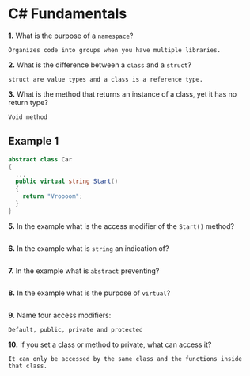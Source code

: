 # C# Fundamentals


**1.** What is the purpose of a `namespace`?
<!-- enter you answer in the space below -->
```
Organizes code into groups when you have multiple libraries.
```
**2.** What is the difference between a `class` and a `struct`?
<!-- enter you answer in the space below -->
```
struct are value types and a class is a reference type.
```
**3.** What is the method that returns an instance of a class, yet it has no return type?
<!-- enter you answer in the space below -->
```
Void method
```
## Example 1
```c#
abstract class Car
{
  ...
  public virtual string Start()
  {
    return "Vroooom";
  }
}
```
**5.** In the example what is the access modifier of the `Start()` method?
<!-- enter you answer in the space below -->
```

```
**6.** In the example what is `string` an indication of?
<!-- enter you answer in the space below -->
```

```
**7.** In the example what is `abstract` preventing?
<!-- enter you answer in the space below -->
```

```
**8.** In the example what is the purpose of `virtual`?
<!-- enter you answer in the space below -->
```

```
**9.** Name four access modifiers:
<!-- enter you answer in the space below -->
```
Default, public, private and protected
```
**10.** If you set a class or method to private, what can access it?
<!-- enter you answer in the space below -->
```
It can only be accessed by the same class and the functions inside that class.
```